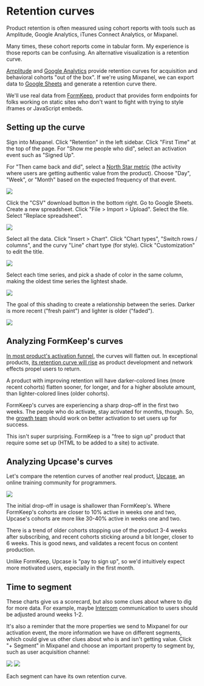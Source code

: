 # Retention curves

Product retention is often measured using cohort reports with tools such as
Amplitude, Google Analytics, iTunes Connect Analytics, or Mixpanel.

Many times, these cohort reports come in tabular form.
My experience is those reports can be confusing.
An alternative visualization is a retention curve.

[Amplitude][amp] and [Google Analytics][an]
provide retention curves for acquisition and behavioral cohorts
"out of the box".
If we're using Mixpanel,
we can export data to [Google Sheets][sh]
and generate a retention curve there.

[amp]: https://amplitude.com/blog/2015/11/24/cohorts-to-improve-your-retention/
[an]: https://support.google.com/analytics/answer/6074676?hl=en
[sh]: https://docs.google.com/spreadsheets/u/0/

We'll use real data from
[FormKeep](https://formkeep.com),
product that provides form endpoints for folks working on static sites
who don't want to fight with trying to style iframes or JavaScript embeds.

## Setting up the curve

Sign into Mixpanel.
Click "Retention" in the left sidebar.
Click "First Time" at the top of the page.
For "Show me people who did", select an activation event such as "Signed Up".

For "Then came back and did", select a [North Star metric][ns]
(the activity where users are getting authentic value from the product).
Choose "Day", "Week", or "Month" based on the expected frequency of that event.

[ns]: north-star-metric

![](/images/retention-report.png)

Click the "CSV" download button in the bottom right.
Go to Google Sheets.
Create a new spreadsheet.
Click "File > Import > Upload".
Select the file.
Select "Replace spreadsheet".

![](/images/retention-curve-table.png)

Select all the data.
Click "Insert > Chart".
Click "Chart types",
"Switch rows / columns",
and the curvy "Line" chart type (for style).
Click "Customization" to edit the title.

![](/images/retention-curve-ready.png)

Select each time series,
and pick a shade of color in the same column,
making the oldest time series the lightest shade.

![](/images/retention-curve-series.png)

The goal of this shading to create a relationship between the series.
Darker is more recent ("fresh paint")
and lighter is older ("faded").

![](/images/retention-curve-final.png)

## Analyzing FormKeep's curves

[In most product's activation funnel][chen],
the curves will flatten out. In exceptional products,
[its retention curve will rise](https://www.sequoiacap.com/article/retention)
as product development and network effects propel users to return.

[chen]: https://andrewchen.com/new-data-shows-why-losing-80-of-your-mobile-users-is-normal-and-that-the-best-apps-do-much-better/

A product with improving retention will have
darker-colored lines (more recent cohorts)
flatten sooner, for longer, and for a higher absolute amount,
than lighter-colored lines (older cohorts).

FormKeep's curves are experiencing a sharp drop-off in the first two weeks.
The people who do activate, stay activated for months, though.
So, the [growth team][gr]
should work on better activation to set users up for success.

[gr]: https://brianbalfour.com/essays/growth-vs-marketing-vs-product

This isn't super surprising.
FormKeep is a "free to sign up" product that require some set up
(HTML to be added to a site) to activate.

## Analyzing Upcase's curves

Let's compare the retention curves of another real product,
[Upcase](https://thoughtbot.com/upcase/join),
an online training community for programmers.

![](/images/upcase-retention-curve.png)

The initial drop-off in usage is shallower than FormKeep's.
Where FormKeep's cohorts are closer to 10% active in weeks one and two,
Upcase's cohorts are more like 30-40% active in weeks one and two.

There is a trend of older cohorts stopping use of the product
3-4 weeks after subscribing,
and recent cohorts sticking around a bit longer, closer to 6 weeks.
This is good news, and validates a recent focus on content production.

Unlike FormKeep,
Upcase is "pay to sign up",
so we'd intuitively expect more motivated users,
especially in the first month.

## Time to segment

These charts give us a scorecard,
but also some clues about where to dig for more data.
For example, maybe [Intercom](https://www.intercom.com) communication to users
should be adjusted around weeks 1-2.

It's also a reminder that the more properties we send
to Mixpanel for our activation event,
the more information we have on different segments,
which could give us other clues about who is and isn't getting value.
Click "+ Segment" in Mixpanel
and choose an important property to segment by,
such as user acquisition channel:

![](/images/mixpanel-segment.png)
![](/images/mixpanel-utm-source-segment.png)

Each segment can have its own retention curve.
